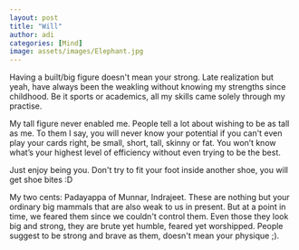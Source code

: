 ```yaml
---
layout: post
title: "Will"
author: adi
categories: [Mind]
image: assets/images/Elephant.jpg
---
```


Having a built/big figure doesn't mean your strong.
Late realization but yeah, have always been the weakling without knowing my strengths since childhood. Be it sports or academics, all my skills came solely through my practise.

My tall figure never enabled me. People tell a lot about wishing to be as tall as me.
To them I say, you will never know your potential if you can't even play your cards right, be small, short, tall, skinny or fat. You won’t know what’s your highest level of efficiency without even trying to be the best.

Just enjoy being you. Don't try to fit your foot inside another shoe, you will get shoe bites :D

My two cents:
Padayappa of Munnar, Indrajeet. These are nothing but your ordinary big mammals that are also weak to us in present. But at a point in time, we feared them since we couldn't control them. Even those they look big and strong, they are brute yet humble, feared yet worshipped. People suggest to be strong and brave as them, doesn't mean your physique ;).
